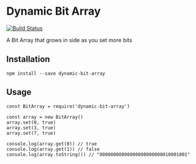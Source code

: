 # Dynamic Bit Array
[![Build Status](https://travis-ci.org/ayastreb/dynamic-bit-array.svg?branch=master)](https://travis-ci.org/ayastreb/dynamic-bit-array)

A Bit Array that grows in side as you set more bits

## Installation
```
npm install --save dynamic-bit-array
```

## Usage

```
const BitArray = require('dynamic-bit-array')

const array = new BitArray()
array.set(0, true)
array.set(3, true)
array.set(7, true)

console.log(array.get(0)) // true
console.log(array.get(1)) // false
console.log(array.toString()) // "00000000000000000000000010001001"
```
